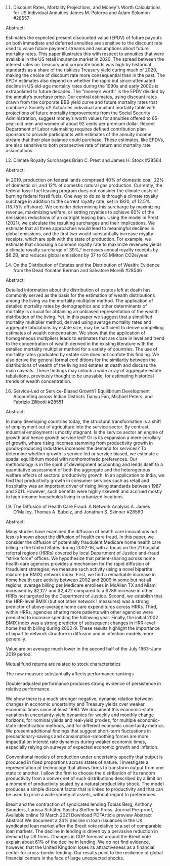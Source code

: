 
11.	Discount Rates, Mortality Projections, and Money's Worth Calculations for US Individual Annuities
James M. Poterba and Adam Solomon #28557 

Abstract:

Estimates the expected present discounted value (EPDV) of future payouts on both immediate and deferred annuities are sensitive to the discount rate used to value future payment streams and assumptions about future mortality rates. This paper illustrates this with respect to annuities that were available in the US retail insurance market in 2020. The spread between the interest rates on Treasury and corporate bonds was high by historical standards as a share of the riskless Treasury yield during much of 2020, making the choice of discount rate more consequential than in the past. The EPDV estimates also depend on whether the rapid but since-attenuated decline in US old-age mortality rates during the 1990s and early 2000s is extrapolated to future decades. The “money’s worth” is the EPDV divided by the annuity’s purchase price. Our central estimates, using discount rates drawn from the corporate BBB yield curve and future mortality rates that combine a Society of! Actuaries individual annuitant mortality table with projections of future mortality improvements from the Social Security Administration, suggest money’s worth values for annuities offered to 65-year-old men and women of about 92 cents per premium dollar. Recent Department of Labor rulemaking requires defined contribution plan sponsors to provide participants with estimates of the annuity income stream that their plan balance could purchase. These estimates, like EPDVs, are also sensitive to both prospective rate of return and mortality rate assumptions. 

12.	Climate Royalty Surcharges
Brian C. Prest and James H. Stock #28564 

Abstract:

In 2019, production on federal lands comprised 40% of domestic coal, 22% of domestic oil, and 12% of domestic natural gas production. Currently, the federal fossil fuel leasing program does not consider the climate costs of burning federal fossil fuels. One way to do so is through a climate royalty surcharge in addition to the current royalty rate, set in 1920, of 12.5% (18.75% offshore). We consider determining this surcharge by maximizing revenue, maximizing welfare, or setting royalties to achieve 80% of the emissions reductions of an outright leasing ban. Using the model in Prest (2021), we calculate the resulting surcharges and their implications. We estimate that all three approaches would lead to meaningful declines in global emissions, and the first two would substantially increase royalty receipts, which are split with the state of production. For example, we estimate that choosing a common royalty rate to maximize revenues yields a climate royalty surcharge of 39%,! increases annual royalty receipts by $6.2B, and reduces global emissions by 37 to 63 MMton CO2e/year. 



14.	On the Distribution of Estates and the Distribution of Wealth: Evidence from the Dead
Yonatan Berman and Salvatore Morelli #28546 

Abstract:

Detailed information about the distribution of estates left at death has commonly served as the basis for the estimation of wealth distributions among the living via the mortality multiplier method. The application of detailed mortality rates by demographics and other determinants of mortality is crucial for obtaining an unbiased representation of the wealth distribution of the living. Yet, in this paper we suggest that a simplified mortality multiplier method, derived using average mortality rates and aggregate tabulations by estate size, may be sufficient to derive compelling estimates of wealth concentration. We show that the application of homogeneous multipliers leads to estimates that are close in level and trend to the concentration of wealth derived in the existing literature with the detailed mortality multiplier method for a variety of countries. The use of mortality rates graduated by estate size does not confute this finding. We also derive the general formal con! ditions for the similarity between the distributions of wealth of the living and estates at death and discuss the main caveats. These findings may unlock a wide array of aggregate estate tabulations, previously thought to be unusable, for estimating historical trends of wealth concentration. 


16.	Service-Led or Service-Biased Growth? Equilibrium Development Accounting across Indian Districts
Tianyu Fan, Michael Peters, and Fabrizio Zilibotti #28551 

Abstract:

In many developing countries today, the structural transformation is a shift of employment out of agriculture into the service sector. By contrast, industrial employment is mostly stagnant. Is the service sector an engine of growth and hence growth service led? Or is its expansion a mere corollary of growth, where rising incomes stemming from productivity growth in goods-producing industries increases the demand for services? To determine whether growth is service led or service biased, we estimate a spatial equilibrium model with nonhomothetic preferences. Our methodology is in the spirit of development accounting and lends itself to a quantitative assessment of both the aggregate and the heterogenous welfare effects of sectoral productivity growth. In an application to India, we find that productivity growth in consumer services such as retail and hospitality was an important driver of rising living standards between 1987 and 2011. However, such benefits were highly skewed! and accrued mostly to high-income households living in urbanized locations. 





19.	The Diffusion of Health Care Fraud: A Network Analysis
A. James O'Malley, Thomas A. Bubolz, and Jonathan S. Skinner #28560 

Abstract:

Many studies have examined the diffusion of health care innovations but less is known about the diffusion of health care fraud. In this paper, we consider the diffusion of potentially fraudulent Medicare home health care billing in the United States during 2002-16, with a focus on the 21 hospital referral regions (HRRs) covered by local Department of Justice anti-fraud “strike force” offices. We hypothesize that patient-sharing across home health care agencies provides a mechanism for the rapid diffusion of fraudulent strategies; we measure such activity using a novel bipartite mixture (or BMIX) network index. First, we find a remarkable increase in home health care activity between 2002 and 2009 in some but not all regions; average billing per Medicare enrollees in McAllen TX and Miami increased by $2,127 and $2,422 compared to a $289 increase in other HRRs not targeted by the Department of Justice. Second, we establish that the HRR-level BMIX (but not other network ! measures) was a strong predictor of above-average home care expenditures across HRRs. Third, within HRRs, agencies sharing more patients with other agencies were predicted to increase spending the following year. Finally, the initial 2002 BMIX index was a strong predictor of subsequent changes in HRR-level home health billing during 2002-9. These results highlight the importance of bipartite network structure in diffusion and in infection models more generally. 



Value are on average much lower in the second half of the July 1963–June 2019 period. 


Mutual fund returns are  related to stock characteristics 

The new measure substantially affects performance rankings

Double-adjusted performance produces strong evidence of persistence in relative performance.

We show there is a much stronger negative, dynamic relation between changes in economic uncertainty and Treasury yields over weaker economic times since at least 1990. We document this economic-state variation in uncertainty-yield dynamics for weekly and monthly change horizons, for nominal yields and real-yield proxies, for multiple economic-state identification methods, and for different economic uncertainty metrics. We present additional findings that suggest short-term fluctuations in precautionary-savings and consumption-smoothing forces are more impactful on interest rate dynamics during weaker economic times, especially relying on surveys of expected economic growth and inflation.


Conventional models of production under uncertainty specify that output is produced in fixed proportions across states of nature. I investigate a representation of technology that allows firms to transform output from one state to another. I allow the firm to choose the distribution of its random productivity from a convex set of such distributions described by a limit on a moment of productivity scaled by a natural productivity shock. The model produces a simple discount factor that is linked to productivity and that can be used to price a wide variety of assets, without regard to preferences.


Brexit and the contraction of syndicated lending
Tobias Berg, Anthony Saunders, Larissa Schäfer, Sascha Steffen
In Press, Journal Pre-proof, Available online 19 March 2021
Download PDFArticle preview
Abstract
Abstract
We document a 24% decline in loan issuances in the UK syndicated loan market after the Brexit vote relative to a set of comparable loan markets. The decline in lending is driven by a pervasive reduction in demand by UK firms. Changes in GDP forecast around the Brexit vote explain about 61% of the decline in lending. We do not find evidence, however, that the United Kingdom loses its attractiveness as a financial center for cross-border lending. Our results point to the resilience of global financial centers in the face of large unexpected shocks.